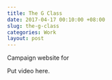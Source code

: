 ```yaml
---
title: The G Class
date: 2017-04-17 00:10:00 +08:00
slug: the-g-class
categories: Work
layout: post
---
```


<p>Campaign website for </p>

<p>Put video here.</p>

<div class="whitespace"></div>